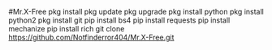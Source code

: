 #Mr.X-Free
pkg install
pkg update
pkg upgrade
pkg install python
pkg install python2
pkg install git
pip install bs4
pip install requests
pip install mechanize
pip install rich
git clone https://github.com/Notfinderror404/Mr.X-Free.git
